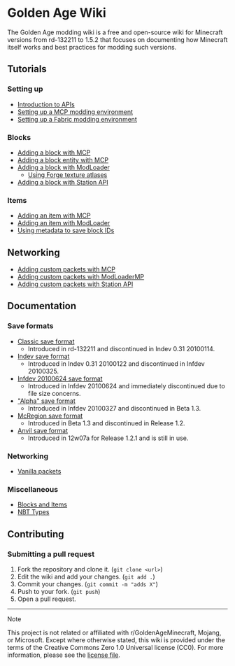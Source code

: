 # Golden Age Wiki
The Golden Age modding wiki is a free and open-source wiki for Minecraft versions from rd-132211 to 1.5.2 that focuses on documenting how Minecraft itself works and best practices for modding such versions.

## Tutorials
### Setting up
- [Introduction to APIs](minecraft/intro_to_apis.md)
- [Setting up a MCP modding environment](mcp/setting_up.md)
- [Setting up a Fabric modding environment](fabric/setting_up.md)

### Blocks
- [Adding a block with MCP](mcp/creating_a_block.md)
- [Adding a block entity with MCP](mcp/creating_a_block_entity.md)
- [Adding a block with ModLoader]()
    - [Using Forge texture atlases]()
- [Adding a block with Station API]()

### Items
- [Adding an item with MCP]()
- [Adding an item with ModLoader]()
- [Using metadata to save block IDs]()

## Networking
- [Adding custom packets with MCP]()
- [Adding custom packets with ModLoaderMP]()
- [Adding custom packets with Station API]()

## Documentation
### Save formats
- [Classic save format](minecraft/save_format/classic_save_format.md)
    - Introduced in rd-132211 and discontinued in Indev 0.31 20100114.
- [Indev save format](minecraft/save_format/classic_save_format.md)
    - Introduced in Indev 0.31 20100122 and discontinued in Infdev 20100325.
- [Infdev 20100624 save format](minecraft/save_format/624_save_format.md)
    - Introduced in Infdev 20100624 and immediately discontinued due to file size concerns.
- ["Alpha" save format](minecraft/save_format/alpha_save_format.md)
    - Introduced in Infdev 20100327 and discontinued in Beta 1.3.
- [McRegion save format](minecraft/save_format/mcregion_save_format.md)
    - Introduced in Beta 1.3 and discontinued in Release 1.2.
- [Anvil save format](minecraft/save_format/anvil_save_format.md)
    - Introduced in 12w07a for Release 1.2.1 and is still in use.

### Networking
- [Vanilla packets](minecraft/networking/vanilla_packets.md)

### Miscellaneous
- [Blocks and Items](minecraft/blocks_and_items.md)
- [NBT Types](minecraft/nbt_types.md)

## Contributing
### Submitting a pull request
1. Fork the repository and clone it. (`git clone <url>`)
2. Edit the wiki and add your changes. (`git add .`)
3. Commit your changes. (`git commit -m "adds X"`)
4. Push to your fork. (`git push`)
5. Open a pull request.

<hr>

> [!NOTE]
> This project is not related or affiliated with r/GoldenAgeMinecraft, Mojang, or Microsoft. Except where otherwise stated, this wiki is provided under the terms of the Creative Commons Zero 1.0 Universal license (CC0). For more information, please see the [license file](./LICENSE).